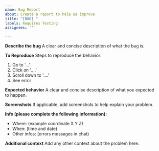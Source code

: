 ```yaml
---
name: Bug Report
about: Create a report to help us improve
title: "[BUG] "
labels: Requires Testing
assignees: ''

---
```


**Describe the bug**
A clear and concise description of what the bug is.

**To Reproduce**
Steps to reproduce the behavior:
1. Go to '...'
2. Click on '....'
3. Scroll down to '....'
4. See error

**Expected behavior**
A clear and concise description of what you expected to happen.

**Screenshots**
If applicable, add screenshots to help explain your problem.

**Info (please complete the following information):**
 - Where: (example coordinate X Y Z)
 - When: (time and date)
 - Other infos: (errors messages in chat)

**Additional context**
Add any other context about the problem here.
